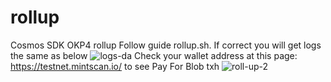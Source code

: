 # rollup
Cosmos SDK OKP4 rollup 
Follow guide rollup.sh. 
If correct you will get logs the same as below 
![logs-da](https://github.com/luciolanguyen/rollup/assets/105598260/66e435f3-c4d0-41d8-9767-77868eb8064e)
Check your wallet address at this page: https://testnet.mintscan.io/ to see Pay For Blob txh
![roll-up-2](https://github.com/luciolanguyen/rollup/assets/105598260/6020b31a-a092-455a-a678-a97b0b194378)
